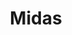 ---
title: "Midas"
url: /dijon/midas-place-du-30-octobre-et-de-la-legion-dhonneur/
shop: réparation de voitures
---